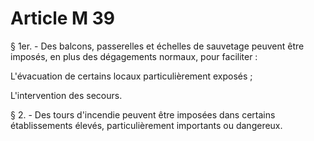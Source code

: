 # Article M 39

§ 1er. - Des balcons, passerelles et échelles de sauvetage peuvent être imposés, en plus des dégagements normaux, pour faciliter :

L'évacuation de certains locaux particulièrement exposés ;

L'intervention des secours.

§ 2. - Des tours d'incendie peuvent être imposées dans certains établissements élevés, particulièrement importants ou dangereux.
